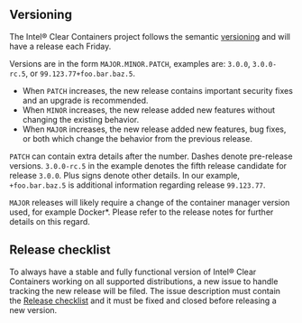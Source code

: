 ## Versioning

The Intel® Clear Containers project follows the semantic [versioning](http://semver.org/) and will have a release each Friday.

Versions are in the form `MAJOR.MINOR.PATCH`, examples are: `3.0.0`, `3.0.0-rc.5`, or `99.123.77+foo.bar.baz.5`.
- When `PATCH` increases, the new release contains important security fixes and an upgrade is recommended.
- When `MINOR` increases, the new release added new features without changing the existing behavior.
- When `MAJOR` increases, the new release added new features, bug fixes, or both which change the behavior from the previous release.

`PATCH` can contain extra details after the number. Dashes denote pre-release versions. `3.0.0-rc.5` in the example denotes the fifth release candidate for release `3.0.0`. Plus signs denote other details. In our example, `+foo.bar.baz.5` is additional information regarding release `99.123.77`.

`MAJOR` releases will likely require a change of the container manager version used, for example Docker\*. Please refer to the release notes for further details on this regard.

## Release checklist
To always have a stable and fully functional version of Intel® Clear Containers working on all supported distributions, a new issue to handle tracking the new release will be filed. The issue description must contain the [Release checklist][checklist] and it must be fixed and closed before releasing a new version.

[checklist]: https://github.com/01org/cc-oci-runtime/wiki/Release-Checklist